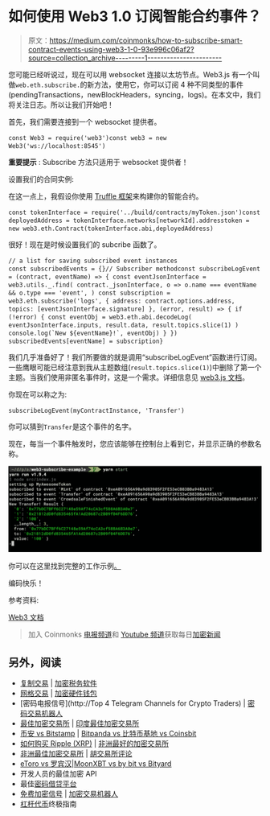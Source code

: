 # 如何使用 Web3 1.0 订阅智能合约事件？

> 原文：<https://medium.com/coinmonks/how-to-subscribe-smart-contract-events-using-web3-1-0-93e996c06af2?source=collection_archive---------1----------------------->

您可能已经听说过，现在可以用 websocket 连接以太坊节点。Web3.js 有一个叫做`web.eth.subscribe.`的新方法，使用它，你可以订阅 4 种不同类型的事件(pendingTransactions，newBlockHeaders，syncing，logs)。在本文中，我们将关注日志。所以让我们开始吧！

首先，我们需要连接到一个 websocket 提供者。

```
const Web3 = require('web3')const web3 = new Web3('ws://localhost:8545')
```

**重要提示** : Subscribe 方法只适用于 websocket 提供者！

设置我们的合同实例:

在这一点上，我假设你使用 [Truffle 框架](https://truffleframework.com/)来构建你的智能合约。

```
const tokenInterface = require('../build/contracts/myToken.json')const deployedAddress = tokenInterface.networks[networkId].addresstoken = new web3.eth.Contract(tokenInterface.abi,deployedAddress)
```

很好！现在是时候设置我们的 subcribe 函数了。

```
// a list for saving subscribed event instances
const subscribedEvents = {}// Subscriber methodconst subscribeLogEvent = (contract, eventName) => { const eventJsonInterface = web3.utils._.find( contract._jsonInterface, o => o.name === eventName && o.type === 'event', ) const subscription = web3.eth.subscribe('logs', { address: contract.options.address, topics: [eventJsonInterface.signature] }, (error, result) => { if (!error) { const eventObj = web3.eth.abi.decodeLog( eventJsonInterface.inputs, result.data, result.topics.slice(1) ) console.log(`New ${eventName}!`, eventObj) } }) subscribedEvents[eventName] = subscription}
```

我们几乎准备好了！我们所要做的就是调用“subscribeLogEvent”函数进行订阅。一些鹰眼可能已经注意到我从主题数组(`result.topics.slice(1)`)中删除了第一个主题。当我们使用非匿名事件时，这是一个需求。详细信息见 [web3.js 文档](https://web3js.readthedocs.io/en/1.0/web3-eth-abi.html#decodelog)。

你现在可以称之为:

```
subscribeLogEvent(myContractInstance, 'Transfer')
```

你可以猜到`Transfer`是这个事件的名字。

现在，每当一个事件触发时，您应该能够在控制台上看到它，并显示正确的参数名称。

![](img/5998666132d46cd04a818bac031b0be4.png)

你可以在这里找到完整的工作示例[。](https://github.com/vbilici/web3-subscribe-example)

编码快乐！

参考资料:

[Web3 文档](https://web3js.readthedocs.io/en/1.0/web3-eth-subscribe.html)

> 加入 Coinmonks [电报频道](https://t.me/coincodecap)和 [Youtube 频道](https://www.youtube.com/c/coinmonks/videos)获取每日[加密新闻](http://coincodecap.com/)

## 另外，阅读

*   [复制交易](/coinmonks/top-10-crypto-copy-trading-platforms-for-beginners-d0c37c7d698c) | [加密税务软件](/coinmonks/crypto-tax-software-ed4b4810e338)
*   [网格交易](https://coincodecap.com/grid-trading) | [加密硬件钱包](/coinmonks/the-best-cryptocurrency-hardware-wallets-of-2020-e28b1c124069)
*   [密码电报信号](http://Top 4 Telegram Channels for Crypto Traders) | [密码交易机器人](/coinmonks/crypto-trading-bot-c2ffce8acb2a)
*   [最佳加密交易所](/coinmonks/crypto-exchange-dd2f9d6f3769) | [印度最佳加密交易所](/coinmonks/bitcoin-exchange-in-india-7f1fe79715c9)
*   [币安 vs Bitstamp](https://coincodecap.com/binance-vs-bitstamp) | [Bitpanda vs 比特币基地 vs Coinsbit](https://coincodecap.com/bitpanda-coinbase-coinsbit)
*   [如何购买 Ripple (XRP)](https://coincodecap.com/buy-ripple-india) | [非洲最好的加密交易所](https://coincodecap.com/crypto-exchange-africa)
*   [非洲最佳加密交易所](https://coincodecap.com/crypto-exchange-africa) | [胡交易所评论](https://coincodecap.com/hoo-exchange-review)
*   [eToro vs 罗宾汉](https://coincodecap.com/etoro-robinhood)|[MoonXBT vs by bit vs Bityard](https://coincodecap.com/bybit-bityard-moonxbt)
*   开发人员的最佳加密 API
*   最佳[密码借贷平台](/coinmonks/top-5-crypto-lending-platforms-in-2020-that-you-need-to-know-a1b675cec3fa)
*   [免费加密信号](/coinmonks/free-crypto-signals-48b25e61a8da) | [加密交易机器人](/coinmonks/crypto-trading-bot-c2ffce8acb2a)
*   [杠杆代币](/coinmonks/leveraged-token-3f5257808b22)终极指南